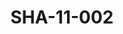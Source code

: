 ---
pid: SHA-11-002
title: SHA-11-002
language: en
original_label: 
rights: Sharhabil Ahmed
location_of_original: Sharhabil Ahmed
photographer_or_studio: Jurg Kobler
scanned_from: photograph 15.2 by 20.2
_date: '1966'
location: Kenya, Nairobi
description: Harambe band performance
additional_notes: 
permission_display: 'yes'
on_server: 'no'
on_website: 'no'
permalink: /photopages/en/SHA-11-002
layout: photo-page
---